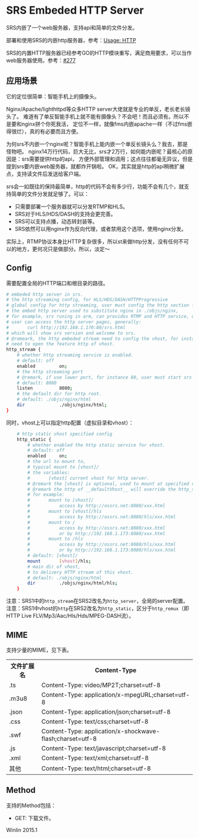 # SRS Embeded HTTP Server

SRS内嵌了一个web服务器，支持api和简单的文件分发。

部署和使用SRS的内嵌http服务器，参考：[Usage: HTTP](https://github.com/winlinvip/simple-rtmp-server/wiki/v2_CN_SampleHTTP)

SRS的内置HTTP服务器已经参考GO的HTTP模块重写，满足商用要求，可以当作web服务器使用。参考：[#277](https://github.com/winlinvip/simple-rtmp-server/issues/277)

## 应用场景

它的定位很简单：智能手机上的摄像头。

Nginx/Apache/lighthttpd等众多HTTP server大佬就是专业的单反，老长老长镜头了。
难道有了单反智能手机上就不能有摄像头？不会吧！而且必须有。所以不是要和nginx拼个你死我活，
定位不一样，就像fms内嵌apache一样（不过fms嵌得很烂），真的有必要而且方便。

为何srs不内嵌一个nginx呢？智能手机上能内嵌一个单反长镜头么？我去，那是怪物吧。
nginx14万行代码，巨大无比，srs才2万行，如何能内嵌呢？最核心的原因是：srs需要提供http的api，
方便外部管理和调用；这点往往都毫无异议，但是提到srs要内嵌web服务器，就都炸开锅啦。
OK，其实就是http的api稍微扩展点，支持读文件后发送给客户端。

srs会一如既往的保持最简单，http的代码不会有多少行，功能不会有几个，就支持简单的文件分发就足够了。可以：
* 只需要部署一个服务器就可以分发RTMP和HLS。
* SRS对于HLS/HDS/DASH的支持会更完善。
* SRS可以支持点播，动态转封装等。
* SRS依然可以用nginx作为反向代理，或者禁用这个选项，使用nginx分发。

实际上，RTMP协议本身比HTTP复杂很多，所以st来做http分发，没有任何不可以的地方，更何况只是做部分。所以，淡定～

## Config

需要配置全局的HTTP端口和根目录的路径。

```bash
# embeded http server in srs.
# the http streaming config, for HLS/HDS/DASH/HTTPProgressive
# global config for http streaming, user must config the http section for each vhost.
# the embed http server used to substitute nginx in ./objs/nginx,
# for example, srs runing in arm, can provides RTMP and HTTP service, only with srs installed.
# user can access the http server pages, generally:
#       curl http://192.168.1.170:80/srs.html
# which will show srs version and welcome to srs.
# @remeark, the http embeded stream need to config the vhost, for instance, the __defaultVhost__
# need to open the feature http of vhost.
http_stream {
    # whether http streaming service is enabled.
    # default: off
    enabled         on;
    # the http streaming port
    # @remark, if use lower port, for instance 80, user must start srs by root.
    # default: 8080
    listen          8080;
    # the default dir for http root.
    # default: ./objs/nginx/html
    dir             ./objs/nginx/html;
}
```

同时，vhost上可以指定http配置（虚拟目录和vhost）：

```bash
    # http static vhost specified config
    http_static {
        # whether enabled the http static service for vhost.
        # default: off
        enabled     on;
        # the url to mount to, 
        # typical mount to [vhost]/
        # the variables:
        #       [vhost] current vhost for http server.
        # @remark the [vhost] is optional, used to mount at specified vhost.
        # @remark the http of __defaultVhost__ will override the http_stream section.
        # for example:
        #       mount to [vhost]/
        #           access by http://ossrs.net:8080/xxx.html
        #       mount to [vhost]/hls
        #           access by http://ossrs.net:8080/hls/xxx.html
        #       mount to /
        #           access by http://ossrs.net:8080/xxx.html
        #           or by http://192.168.1.173:8080/xxx.html
        #       mount to /hls
        #           access by http://ossrs.net:8080/hls/xxx.html
        #           or by http://192.168.1.173:8080/hls/xxx.html
        # default: [vhost]/
        mount       [vhost]/hls;
        # main dir of vhost,
        # to delivery HTTP stream of this vhost.
        # default: ./objs/nginx/html
        dir         ./objs/nginx/html/hls;
    }
```

注意：SRS1中的`http_stream`在SRS2改名为`http_server`，全局的server配置。
注意：SRS1中vhost的`http`在SRS2改名为`http_static`，区分于`http_remux`（即HTTP Live FLV/Mp3/Aac/Hls/Hds/MPEG-DASH流）。

## MIME

支持少量的MIME，见下表。

<table>
<tr><th>文件扩展名</th><th>Content-Type</th></tr>
<tr><td>.ts</td><td>Content-Type: video/MP2T;charset=utf-8</td>
<tr><td>.m3u8</td><td>Content-Type: application/x-mpegURL;charset=utf-8</td>
<tr><td>.json</td><td>Content-Type: application/json;charset=utf-8</td>
<tr><td>.css</td><td>Content-Type: text/css;charset=utf-8</td>
<tr><td>.swf</td><td>Content-Type: application/x-shockwave-flash;charset=utf-8</td>
<tr><td>.js</td><td>Content-Type: text/javascript;charset=utf-8</td>
<tr><td>.xml</td><td>Content-Type: text/xml;charset=utf-8</td>
<tr><td>其他</td><td>Content-Type: text/html;charset=utf-8</td>
</table>

## Method

支持的Method包括：
* GET: 下载文件。

Winlin 2015.1